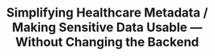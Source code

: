 ---
filetype: 'casestudy'
created: 2025-06-07
title: Simplifying Healthcare Metadata / Making Sensitive Data Usable — Without Changing the Backend
metatitle: PortalJS for OpenMetadata | Simple, Secure Frontend for Healthcare Data
metaDescription: A UK public health agency used PortalJS to build a clean, searchable frontend over OpenMetadata—enabling non-technical researchers to securely discover and request 300+ datasets via Azure.
description: Discover how a UK public health organization transformed complex metadata into a searchable, user-friendly experience. Built with PortalJS over OpenMetadata, this frontend gives non-technical researchers secure access to 300+ datasets — no backend overhaul required.
image: /static/img/showcases/2025-06-05-simplifying-healthcare-metadata/featured-image.jpg
images:
  ["/static/img/showcases/2025-06-05-simplifying-healthcare-metadata/image1.jpg","/static/img/showcases/2025-06-05-simplifying-healthcare-metadata/image2.jpg","/static/img/showcases/2025-06-05-simplifying-healthcare-metadata/image3.jpg","/static/img/showcases/2025-06-05-simplifying-healthcare-metadata/image4.jpg","/static/img/showcases/2025-06-05-simplifying-healthcare-metadata/image5.jpg","/static/img/showcases/2025-06-05-simplifying-healthcare-metadata/image6.jpg","/static/img/showcases/2025-06-05-simplifying-healthcare-metadata/image7.jpg","/static/img/showcases/2025-06-05-simplifying-healthcare-metadata/image8.jpg"]
authors: ['luccasmateus']
keystats:
  [
    '100% Secure/n Entra ID login, Azure-hosted',
    '300+ Datasets/n searchable via PortalJS',
    '60% Fewer Tickets/n metadata-related support requests down',
  ]
faqs:
  - question: 'Does this replace OpenMetadata?'
    answer: 'No — it extends it. PortalJS acts as a frontend layer while OpenMetadata remains the backend.'
  - question: 'Is this secure enough for healthcare data?'
    answer: 'Yes. All access is governed via Microsoft Entra ID. No data is exposed unless authorized.'
  - question: 'Can I deploy this on my own infrastructure?'
    answer: 'Absolutely. The solution is delivered as a Docker container and works seamlessly with Azure-based environments.'
  - question: "What if I'm not in healthcare?"
    answer: 'No problem — PortalJS works across sectors: government, energy, finance, climate, and more.'
problem:
  '### Sensitive healthcare data was locked behind technical barriers

  - **Hidden Catalog**- Researchers couldn’t view or search the full dataset inventory across virtual machines.

  - **Fragmented Access**- Each user only saw a limited slice of the data, causing duplicated work and missed insights.

  - **Technical Interfaces**- OpenMetadata’s UI was built for engineers, not clinicians or public health researchers — resulting in friction and delays.'
solution:
  '### A user-friendly PortalJS frontend over OpenMetadata

  - **PortalJS Interface**- A lightweight, intuitive frontend tailored for non-technical researchers to explore and request data.

  - **OpenMetadata Backbone**- Metadata, access control, and governance handled via robust backend APIs — invisible to end users.

  - **Smart Features**- Secure login with Microsoft Entra ID, built-in glossary, dataset Q&A, and one-click publishing to virtual workspaces.'
results:
  '### Healthcare research workflows — simplified and accelerated

  - **Unified Discovery**- Researchers can now search and filter across the full dataset catalog with ease.

  - **Human-Centric UX**- Q&A threads and glossary terms reduce confusion and support tickets.

  - **Operational Boost**- Faster dataset provisioning, better data reuse, and less friction in onboarding new researchers.'
features: [
  {
    title: "Api-first, backend-agnostic",
    text: "Build modern data portals on any backend — from CKAN to OpenMetadata — using a clean, decoupled, API-first architecture.",
    icon: "standards"
  },
  {
    title: "Modern web stack",
    text: "Built with Next.js, TailwindCSS, and React — PortalJS offers a lightweight, maintainable, developer-friendly foundation.",
    icon: "api"
  },
  {
    title: "Dockerized for speed",
    text: "Deploy fast with containerized builds that fit neatly into your DevOps pipelines — on cloud or on-prem.",
    icon: "rocket"
  },
  {
    title: "Designed for non-technical users",
    text: "Make data usable for everyone — researchers, citizens, analysts — with intuitive, clean UI tailored to real-world needs.",
    icon: "presentation-3"
  },
  {
    title: "Secure by design",
    text: "Integrates easily with identity providers like Microsoft Entra ID to ensure secure, role-based access control.",
    icon: "key"
  },
  {
    title: "Pluggable and extensible",
    text: "Adapt and grow your portal with reusable components, custom layouts, and rich integration options — all without vendor lock-in.",
    icon: "puzzle"
  }
]
quote:
  [
    'We needed a simple way to bridge usability gaps without rebuilding infrastructure. PortalJS delivered exactly that.',
    '',
    ' Project Stakeholder, Public Health Data Service
',
  ]
portal:
  [
    'The Public Health Data Portal',
    'A clean, Azure-integrated data portal built with researchers in mind.',
  ]
table: healthcare
longRead: false
fullCaseStudy: "https://www.datopian.com/showcase/case-studies/simple-frontend-for-openmetadata-with-portaljs"
---